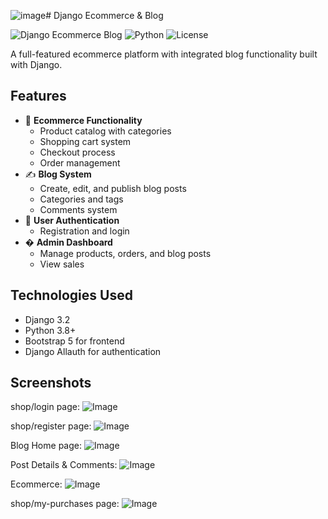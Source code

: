 ![image](https://github.com/user-attachments/assets/64c12b43-6ecc-470d-9683-673763de5d37)# Django Ecommerce & Blog

![Django Ecommerce Blog](https://img.shields.io/badge/Django-3.2-green) 
![Python](https://img.shields.io/badge/Python-3.8%2B-blue)
![License](https://img.shields.io/badge/License-MIT-yellow)

A full-featured ecommerce platform with integrated blog functionality built with Django.

## Features

- 🛒 **Ecommerce Functionality**
  - Product catalog with categories
  - Shopping cart system
  - Checkout process
  - Order management
- ✍️ **Blog System**
  - Create, edit, and publish blog posts
  - Categories and tags
  - Comments system
- 👥 **User Authentication**
  - Registration and login
- � **Admin Dashboard**
  - Manage products, orders, and blog posts
  - View sales

## Technologies Used

- Django 3.2
- Python 3.8+
- Bootstrap 5 for frontend
- Django Allauth for authentication

## Screenshots

shop/login page:
![Image](https://github.com/user-attachments/assets/84c8a00e-ba9e-409e-8490-23c3b21c9b58)

shop/register page:
![Image](https://github.com/user-attachments/assets/6f80ab14-b731-4c6c-9468-00e95376dd17)

Blog Home page:
![Image](https://github.com/user-attachments/assets/dd10898e-fd2e-4dfb-896b-a512197defd0)

Post Details & Comments:
![Image](https://github.com/user-attachments/assets/f021a4bf-780f-4369-8f0f-4ca1445e57a5)

Ecommerce:
![Image](https://github.com/user-attachments/assets/b33081c8-7f2b-47f7-ab0b-c8df8fdbad9b)

shop/my-purchases page:
![Image](https://github.com/user-attachments/assets/9af3c73d-9527-400b-9b50-09988ff2e649)
